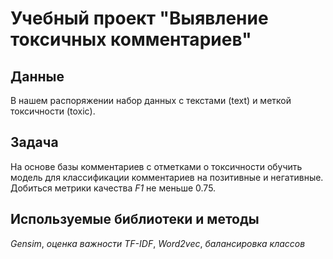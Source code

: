 # Учебный проект "Выявление токсичных комментариев"

## Данные

В нашем распоряжении набор данных с текстами (text) и меткой токсичности (toxic).
    
## Задача

На основе базы комментариев с отметками о токсичности обучить модель для классификации комментариев на позитивные и негативные. Добиться метрики качества *F1* не меньше 0.75. 

## Используемые библиотеки и методы

*Gensim*, *оценка важности TF-IDF*, *Word2vec*, *балансировка классов*